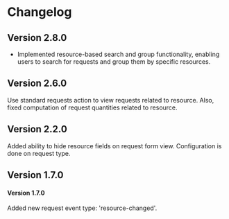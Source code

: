 # Changelog

## Version 2.8.0

* Implemented resource-based search and group functionality, enabling users to search for requests and group them by specific resources.

## Version 2.6.0

Use standard requests action to view requests related to resource.
Also, fixed computation of request quantities related to resource.

## Version 2.2.0

Added ability to hide resource fields on request form view.
Configuration is done on request type.

## Version 1.7.0

#### Version 1.7.0
Added new request event type: 'resource-changed'.

